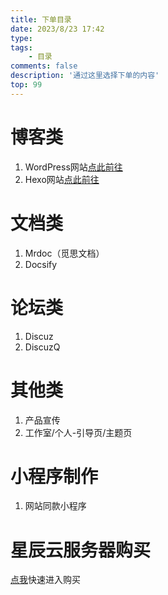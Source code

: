 ```yaml
---
title: 下单目录
date: 2023/8/23 17:42
type: 
tags: 
    - 目录
comments: false
description: '通过这里选择下单的内容'
top: 99
---
```

# 博客类
 1. WordPress网站[点此前往](https://docs.maresera.top/2023/08/23/wordpress/)
 2. Hexo网站[点此前往](https://docs.maresera.top/2023/08/23/hexo/)
# 文档类
 1. Mrdoc（觅思文档）
 2. Docsify
# 论坛类
 1. Discuz
 2. DiscuzQ
# 其他类
 1. 产品宣传
 2. 工作室/个人-引导页/主题页
# 小程序制作
 1. 网站同款小程序
# 星辰云服务器购买
[点我](https://starxn.com/aff/JEXFCUTI)快速进入购买